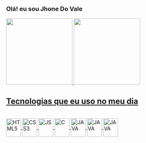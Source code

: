 ###  Olá! eu sou Jhone Do Vale 


<div>
 <a href="https://github.com/Jhone-rdz">
 <img height="180cm" src="https://github-readme-stats.vercel.app/api?username=Jhone-rdz](https://github.com/Jhone-rdz/github-readme-stats"/>
 <img height="180cm" src="https://github-readme-stats.vercel.app/api/top-langs/?username=Jhone-rdz&layout=compact"/>
</div>


## Tecnologias que eu uso no meu dia

<div style="display: inline_block"><br>
    <img align="center" alt="HTML5" height="50" width="40" <img src="https://cdn.jsdelivr.net/gh/devicons/devicon/icons/html5/html5-original.svg"/>
    <img align="center" alt="CSS3" height="50" width="40" <img src="https://cdn.jsdelivr.net/gh/devicons/devicon/icons/css3/css3-original.svg" />
    <img align="center" alt="JS" height="50" width="40" <img src="https://cdn.jsdelivr.net/gh/devicons/devicon/icons/javascript/javascript-original.svg" />
    <img align="center" alt="C" height="50" width="40" src="https://cdn.jsdelivr.net/gh/devicons/devicon/icons/c/c-original.svg"/>
    <img align="center" alt="JAVA" height="50" width="40" <img src="https://cdn.jsdelivr.net/gh/devicons/devicon/icons/java/java-original-wordmark.svg"/>
    <img align="center" alt="JAVA" height="50" width="40" <img src="https://cdn.jsdelivr.net/gh/devicons/devicon/icons/python/python-original-wordmark.svg" />
    <img align="center" alt="JAVA" height="50" width="40" <img src="https://cdn.jsdelivr.net/gh/devicons/devicon/icons/postgresql/postgresql-original-wordmark.svg" />
          




</div>
